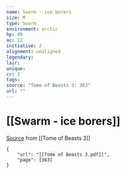 ```yaml
---
name: Swarm - ice borers
size: M
type: Swarm
environment: arctic
hp: 40
ac: 12
initiative: 2
alignment: unaligned
legendary: 
lair: 
unique: 
cr: 2
tags: 
source: "Tome of Beasts 3: 363"
url: ""
---
```

# [[Swarm - ice borers]]

[Source](zotero://open-pdf/library/items/BLGR9HVR?page=363) from [[Tome of Beasts 3]]

```pdf
{
	"url": "[[Tome of Beasts 3.pdf]]",
	"page": [363]
}
```

